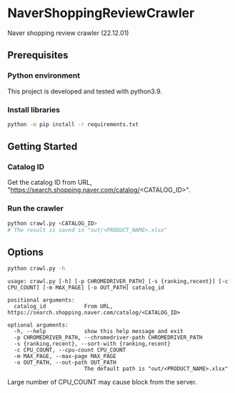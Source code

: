 # NaverShoppingReviewCrawler

Naver shopping review crawler (22.12.01)


## Prerequisites
### Python environment
This project is developed and tested with python3.9.

### Install libraries
```bash
python -m pip install -r requirements.txt
```

## Getting Started

### Catalog ID
Get the catalog ID from URL,
"https://search.shopping.naver.com/catalog/<CATALOG_ID>".

### Run the crawler
```bash
python crawl.py <CATALOG_ID>
# The result is saved in "out/<PRODUCT_NAME>.xlsx"
```

## Options
```bash
python crawl.py -h
```
```
usage: crawl.py [-h] [-p CHROMEDRIVER_PATH] [-s {ranking,recent}] [-c CPU_COUNT] [-m MAX_PAGE] [-o OUT_PATH] catalog_id

positional arguments:
  catalog_id            From URL, https://search.shopping.naver.com/catalog/<CATALOG_ID>

optional arguments:
  -h, --help            show this help message and exit
  -p CHROMEDRIVER_PATH, --chromedriver-path CHROMEDRIVER_PATH
  -s {ranking,recent}, --sort-with {ranking,recent}
  -c CPU_COUNT, --cpu-count CPU_COUNT
  -m MAX_PAGE, --max-page MAX_PAGE
  -o OUT_PATH, --out-path OUT_PATH
                        The default path is "out/<PRODUCT_NAME>.xlsx"
```

Large number of CPU_COUNT may cause block from the server.
